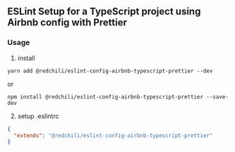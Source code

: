 ## ESLint Setup for a TypeScript project using Airbnb config with Prettier

### Usage

1. install
```
yarn add @redchili/eslint-config-airbnb-typescript-prettier --dev
```
or
```
npm install @redchili/eslint-config-airbnb-typescript-prettier --save-dev
```

2. setup .eslintrc
```json
{
  "extends": "@redchili/eslint-config-airbnb-typescript-prettier"
}
```